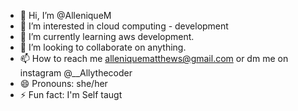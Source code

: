 - 👋 Hi, I’m @AlleniqueM
- 👀 I’m interested in cloud computing - development
- 🌱 I’m currently learning aws development.
- 💞️ I’m looking to collaborate on anything.
- 📫 How to reach me alleniquematthews@gmail.com or dm me on instagram @__Allythecoder
- 😄 Pronouns: she/her
- ⚡ Fun fact: I'm Self taugt

<!---
AlleniqueM/AlleniqueM is a ✨ special ✨ repository because its `README.md` (this file) appears on your GitHub profile.
You can click the Preview link to take a look at your changes.
--->
